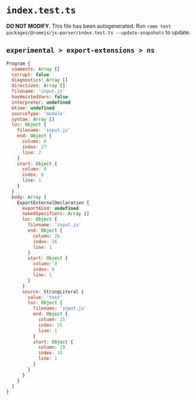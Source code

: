 # `index.test.ts`

**DO NOT MODIFY**. This file has been autogenerated. Run `rome test packages/@romejs/js-parser/index.test.ts --update-snapshots` to update.

## `experimental > export-extensions > ns`

```javascript
Program {
  comments: Array []
  corrupt: false
  diagnostics: Array []
  directives: Array []
  filename: 'input.js'
  hasHoistedVars: false
  interpreter: undefined
  mtime: undefined
  sourceType: 'module'
  syntax: Array []
  loc: Object {
    filename: 'input.js'
    end: Object {
      column: 0
      index: 27
      line: 2
    }
    start: Object {
      column: 0
      index: 0
      line: 1
    }
  }
  body: Array [
    ExportExternalDeclaration {
      exportKind: undefined
      namedSpecifiers: Array []
      loc: Object {
        filename: 'input.js'
        end: Object {
          column: 26
          index: 26
          line: 1
        }
        start: Object {
          column: 0
          index: 0
          line: 1
        }
      }
      source: StringLiteral {
        value: 'test'
        loc: Object {
          filename: 'input.js'
          end: Object {
            column: 25
            index: 25
            line: 1
          }
          start: Object {
            column: 19
            index: 19
            line: 1
          }
        }
      }
    }
  ]
}
```

